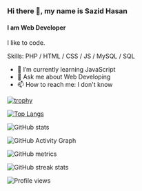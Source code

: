 ### Hi there 👋, my name is Sazid Hasan
#### I am Web Developer

I like to code. 

Skills: PHP / HTML / CSS / JS / MySQL / SQL

- 🌱 I’m currently learning JavaScript 
- 💬 Ask me about Web Developing 
- 📫 How to reach me: I don't know 



[![trophy](https://github-profile-trophy.vercel.app/?username=sazid1183)](https://github.com/ryo-ma/github-profile-trophy)

[![Top Langs](https://github-readme-stats.vercel.app/api/top-langs/?username=sazid1183)](https://github.com/anuraghazra/github-readme-stats)

![GitHub stats](https://github-readme-stats.vercel.app/api?username=sazid1183&show_icons=true)  

![GitHub Activity Graph](https://activity-graph.herokuapp.com/graph?username=sazid1183)  

![GitHub metrics](https://metrics.lecoq.io/sazid1183)  

![GitHub streak stats](https://github-readme-streak-stats.herokuapp.com/?user=sazid1183)  

![Profile views](https://gpvc.arturio.dev/sazid1183)  

